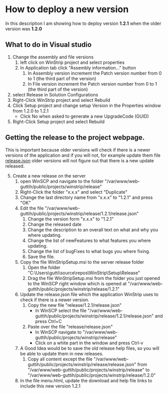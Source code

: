 # How to deploy a new version
In this description I am showing how to deploy version **1.2.1** when the older version was **1.2.0**

## What to do in Visual studio
1. Change the assembly and file versions
    1. left click on WinStrip project and select properties
    2. In Application tab click "Assembly information..." button
        1. In Assembly version increment the Patch version number from 0 to 1 (the third part of the version)
        2. In File     version increment the Patch version number from 0 to 1 (the third part of the version)
2. select Release in Solution Configurations
3. Right-Click WinStrip project and select Rebuild
4. Click Setup project and change setup Version in the Properties window from 1.2.0 to 1.2.1
    - Click No when asked to generate a new UpgradeCode (GUID)
5. Right-Click Setup project and select Rebuild

## Getting the release to the project webpage.
This is important because older versions will check if there is a newer versions of the application 
and if you will not, for example update them file [release.json](https://guttih.com/public/projects/winstrip/release/release.json) older versions will not figure out that there is a new update released.

5. Create a new release on the server
    1. open WinSCP and navigate to the folder "/var/www/web-guttih/public/projects/winstrip/release"
    2. Right-Click the folder "x.x.x" and select "Duplicate"
    3. Change the last directory name from "x.x.x" to "1.2.1" and press "OK"
    4. Edit the file "/var/www/web-guttih/public/projects/winstrip/release/1.2.1/release.json"
        1. Change the version form "x.x.x" to "1.2.1"
        2. Change the released date
        3. Change the description to an overall text on what and why you where updating.
        4. Change the list of newFeatures to what features you where updating.
        5. Change the list of bugFixes to what bugs you where fixing.
        6. Save the file.
    5. Copy the file WinStripSetup.msi to the server release folder
        1. Open the folder "C:\Users\gutti\source\repos\WinStrip\Setup\Release"
        2. Drag the file  WinStripSetup.msi from the folder you just opened to the WinSCP right window which is opened at "/var/www/web-guttih/public/projects/winstrip/release/1.2.1"
    6. Update the release.json file which the application WinStrip uses to check if there is a newer version.
        1. Copy the new file "release/1.2.1/release.json"
            - In WinSCP select the file "/var/www/web-guttih/public/projects/winstrip/release/1.2.1/release.json" and press Ctrl+C
        2. Paste over the file "release/release.json" 
            - In WinSCP navigate to "/var/www/web-guttih/public/projects/winstrip/release"
            - Click on a white part in the window and press Ctrl-v
    7. A Good Idea would be to save the old release help files, so you will be able to update them in new releases.
        1. Copy all content except the file "/var/www/web-guttih/public/projects/winstrip/release/release.json" from "/var/www/web-guttih/public/projects/winstrip/release" to "/var/www/web-guttih/public/projects/winstrip/release/1.2.0"
    8. In the file menu.html, update the download and help file links to include this new version 1.2.1 

